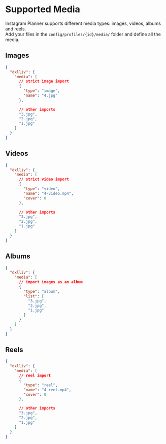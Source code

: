 # Supported Media

Instagram Planner supports different media types: images, videos, albums and reels.  
Add your files in the `config/profiles/{id}/media/` folder and define all the media.

## Images

```json
{
  "dxlliv": {
    "media": [
      // strict image import
      {
        "type": "image",
        "name": "4.jpg"
      },

      // other imports
      "3.jpg",
      "2.jpg",
      "1.jpg"
    ]
  }
}
```

## Videos

```json
{
  "dxlliv": {
    "media": [
      // strict video import
      {
        "type": "video",
        "name": "4-video.mp4",
        "cover": 0
      },

      // other imports
      "3.jpg",
      "2.jpg",
      "1.jpg"
    ]
  }
}
```

## Albums

```json
{
  "dxlliv": {
    "media": [
      // import images as an album
      {
        "type": "album",
        "list": [
          "3.jpg",
          "2.jpg",
          "1.jpg"
        ]
      }
    ]
  }
}
```

## Reels

```json
{
  "dxlliv": {
    "media": [
      // reel import
      {
        "type": "reel",
        "name": "4-reel.mp4",
        "cover": 0
      },

      // other imports
      "3.jpg",
      "2.jpg",
      "1.jpg"
    ]
  }
}
```